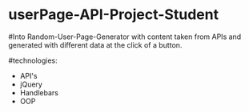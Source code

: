 # userPage-API-Project-Student

#Into
Random-User-Page-Generator with content taken from APIs and generated with different data at the click of a button.

#technologies:
- API's
- jQuery
- Handlebars
- OOP
